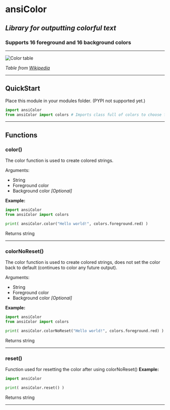 # ansiColor

## *Library for outputting colorful text*

### Supports 16 foreground and 16 background colors

---

![Color table](https://i.stack.imgur.com/9UVnC.png)

*Table from [Wikipedia](https://en.wikipedia.org/wiki/ANSI_escape_code)*

---

## QuickStart

Place this module in your modules folder. (PYPI not supported yet.)

```py
import ansiColor
from ansiColor import colors # Imports class full of colors to choose from
```

---

## Functions

### **color()**

The color function is used to create colored strings.

Arguments:

- String
- Foreground color
- Background color *[Optional]*

**Example:**

```py
import ansiColor
from ansiColor import colors

print( ansiColor.color("Hello world!", colors.foreground.red) )
```

Returns string

---

### **colorNoReset()**

The color function is used to create colored strings, does not set the color back to default (continues to color any future output).

Arguments:

- String
- Foreground color
- Background color *[Optional]*

**Example:**

```py
import ansiColor
from ansiColor import colors

print( ansiColor.colorNoReset("Hello world!", colors.foreground.red) )
```

Returns string

---

### **reset()**

Function used for resetting the color after using colorNoReset()
**Example:**

```py
import ansiColor

print( ansiColor.reset() )
```

Returns string

---

